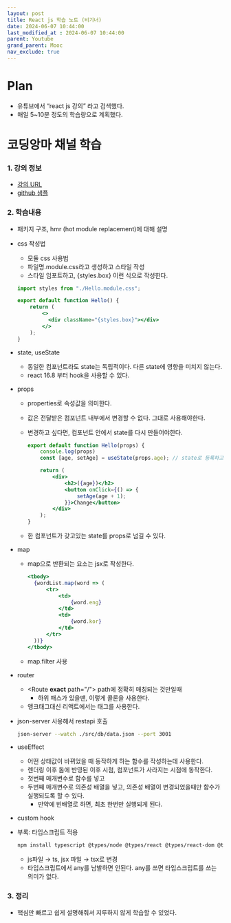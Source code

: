 ```yaml
---
layout: post
title: React js 학습 노트 (비기너)
date: 2024-06-07 10:44:00
last_modified_at : 2024-06-07 10:44:00
parent: Youtube
grand_parent: Mooc
nav_exclude: true
---
```


# Plan

- 유튜브에서 “react js 강의” 라고 검색했다.
- 매일 5~10분 정도의 학습량으로 계획했다.


# 코딩앙마 채널 학습

### 1. 강의 정보

- [강의 URL](https://www.youtube.com/playlist?list=PLZKTXPmaJk8J_fHAzPLH8CJ_HO_M33e7-)
- [github 샘플](https://github.com/coding-angma/voca)

### 2. 학습내용

- 패키지 구조, hmr (hot module replacement)에 대해 설명
- css 작성법
    - 모듈 css 사용법
    - 파일명.module.css라고 생성하고 스타일 작성
    - 스타일 임포트하고, {styles.box} 이런 식으로 작성한다.
    
    ```jsx
    import styles from "./Hello.module.css";
    
    export default function Hello() {
        return (
            <>
              <div className="{styles.box}"></div>
            </>
        );
    }
    ```
    

- state, useState
    - 동일한 컴포넌트라도 state는 독립적이다. 다른 state에 영향을 미치지 않는다.
    - react 16.8 부터 hook을 사용할 수 있다.

- props
    - properties로 속성값을 의미한다.
    - 값은 전달받은 컴포넌트 내부에서 변경할 수 없다. 그대로 사용해야한다.
    - 변경하고 싶다면, 컴포넌트 안에서 state를 다시 만들어야한다.
        
        ```jsx
        export default function Hello(props) {
            console.log(props)
            const [age, setAge] = useState(props.age); // state로 등록하고 props값을 초기값으로 한다
        
            return (
                <div>
                    <h2>({age})</h2>
                    <button onClick={() => {
                        setAge(age + 1);
                    }}>Change</button>
                </div>
            );
        }
        ```
        
    - 한 컴포넌트가 갖고있는 state를 props로 넘길 수 있다.
- map
    - map으로 반환되는 요소는 jsx로 작성한다.
        
        ```jsx
        <tbody>
          {wordList.map(word => (
              <tr>
                  <td>
                      {word.eng}
                  </td>
                  <td>
                      {word.kor}
                  </td>
              </tr>
          ))}
        </tbody>
        ```
        
    - map.filter 사용
- router
    - <Route **exact** path="/"> path에 정확히 매칭되는 것만일때
        - 하위 패스가 있을땐, <Route path="/day/**:**day"> 이렇게 콜론을 사용한다.
    - <a> 앵크태그대신 리액트에서는 <Link> 태그를 사용한다.
- json-server 사용해서 restapi 호출
    
    ```bash
    json-server --watch ./src/db/data.json --port 3001
    ```
    
- useEffect
    - 어떤 상태값이 바뀌었을 때 동작하게 하는 함수를 작성하는데 사용한다.
    - 렌더링 이후 돔에 반영된 이후 시점, 컴포넌트가 사라지는 시점에 동작한다.
    - 첫번째 매개변수로 함수를 넣고
    - 두번째 매개변수로 의존성 배열을 넣고, 의존성 배열이 변경되었을때만 함수가 실행되도록 할 수 있다.
        - 만약에 빈배열로 하면, 최초 한번만 실행되게 된다.
- custom hook
- 부록: 타입스크립트 적용
    
    ```bash
    npm install typescript @types/node @types/react @types/react-dom @types/jest @types/react-router-dom
    ```
    
    - js파일 → ts, jsx 파일 → tsx로 변경
    - 타입스크립트에서 any를 남발하면 안된다. any를 쓰면 타입스크립트를 쓰는 의미가 없다.
    

### 3. 정리

- 핵심만 빠르고 쉽게 설명해줘서 지루하지 않게 학습할 수 있었다.